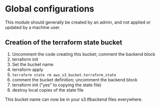 # Global configurations

This module should generally be created by an admin,
and not applied or updated by a machine user.

## Creation of the terraform state bucket

1. Uncomment the code creating this bucket; comment the backend block
1. terraform init
1. Set the bucket name
1. terraform apply
1. `terraform state rm aws_s3_bucket.terraform_state`
1. comment the bucket definition; uncomment the backend block
1. terraform init ("yes" to copying the state file)
1. destroy local copies of the state file

This bucket name can now be in your s3.tfbackend files everywhere.

